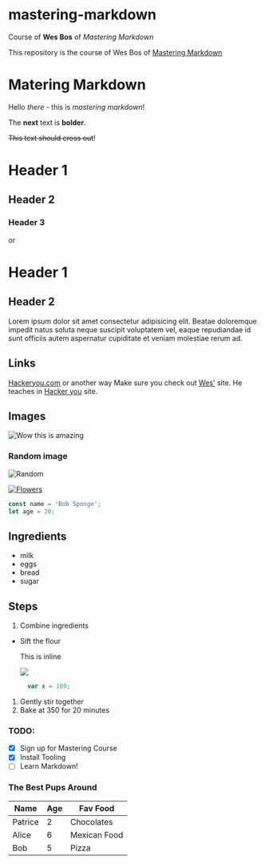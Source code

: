 # mastering-markdown
Course of **Wes Bos** of _Mastering Markdown_

This repository is the course of Wes Bos of [Mastering Markdown](https://masteringmarkdown.com/)

# Matering Markdown

Hello *there* - this is _mastering markdown_!

The __next__ text is **bolder**.

~~This text should cross out~~!

# Header 1
## Header 2
### Header 3

or

Header 1
========
Header 2
--------

Lorem ipsum dolor sit amet consectetur adipisicing elit. Beatae doloremque impedit natus soluta neque suscipit voluptatem vel, eaque repudiandae id sunt officiis autem aspernatur cupiditate et veniam molestiae rerum ad.

## Links

[Hackeryou.com](http://hackeryou.com "This is where wes teaches")
or another way
Make sure you check out [Wes'][1] site.
He teaches in [Hacker you][hackeryou] site.

[1]: http://wesbos.com/
[hackeryou]: http://hackeryou.com

## Images
![Wow this is amazing](https://picsum.photos/300/ "This is a random image")

### Random image
![Random][img1]

[img1]:https://picsum.photos/300/?random

[<img src="https://picsum.photos/300/?image=106" title="Flowers">](https://picsum.photos/3000/?image=106)

```javascript
const name = 'Bob Sponge';
let age = 20;
```
## Ingredients
* milk
* eggs
* bread
* sugar

## Steps
1. Combine ingredients
  * Sift the flour
  
    This is inline
    
    ![](https://picsum.photos/300/)
    ```js
      var x = 100;
    ```
1. Gently stir together
1. Bake at 350 for 20 minutes

### TODO:
* [x] Sign up for Mastering Course
* [x] Install Tooling
* [ ] Learn Markdown!

### The Best Pups Around

| Name    | Age | Fav Food     |
| ------- | --- | ------------ |
| Patrice |  2  | Chocolates   |
| Alice   |  6  | Mexican Food |
| Bob     |  5  | Pizza        |
